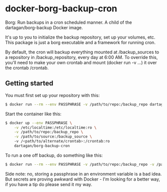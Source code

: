 # docker-borg-backup-cron
 Borg: Run backups in a cron scheduled manner. A child of the dartagan/borg-backup Docker image.

 It's up to you to initialize the backup repository, set up your volumes, etc.  This package is just a borg executable and a framework for running cron.

By default, the cron will backup everything mounted at /backup_sources to a repository in /backup_repository, every day at 6:00 AM.  To override this, you'll need to make your own crontab and mount (docker run -v ...) it over the crontab /crontab.

## Getting started

You must first set up your repository with this:
```bash
$ docker run --rm --env PASSPHRASE -v /path/to/repo:/backup_repo dartagan/borg-backup-cron borg init /backup_repo
```

Start the container like this:
```bash
$ docker up --env PASSPHRASE \
    -v /etc/localtime:/etc/localtime:ro \
    -v /path/to/repo:/backup_repo \
    -v /path/to/source:/backup_source \ 
    -v /<path/to/alternate/crontab>:/crontab:ro
    dartagan/borg-backup-cron
```

To run a one off backup, do something like this:
```bash
$ docker run --rm --env PASSPHRASE -v /path/to/repo:/backup_repo -v /path/to/source:/backup_source dartagan/borg-backup-cron borg create --compression lz4 /backup_repo::tag /backup_source
```

Side note: no, storing a passphrase in an environment variable is a bad idea.  But secrets are proving awkward with Docker - I'm looking for a better way, if you have a tip do please send it my way.

